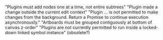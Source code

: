 "Plugins must add nodes one at a time, not entire subtrees"
"Plugin made a change outside the current edit context"
"Plugin ... is not permitted to make changes from the background. Return a Promise to continue execution asynchronously."
"Artboards must be grouped contiguously at bottom of canvas z-order"
"Plugins are not currently permitted to run inside a locked-down linked symbol instance" (obsolete?)
